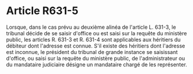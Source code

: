 # Article R631-5

Lorsque, dans le cas prévu au deuxième alinéa de l'article L. 631-3, le tribunal décide de se saisir d'office ou est saisi sur la requête du ministère public, les articles R. 631-3 et R. 631-4 sont applicables aux héritiers du débiteur dont l'adresse est connue. S'il existe des héritiers dont l'adresse est inconnue, le président du tribunal de grande instance se saisissant d'office, ou saisi sur la requête du ministère public, de l'administrateur ou du mandataire judiciaire désigne un mandataire chargé de les représenter.
